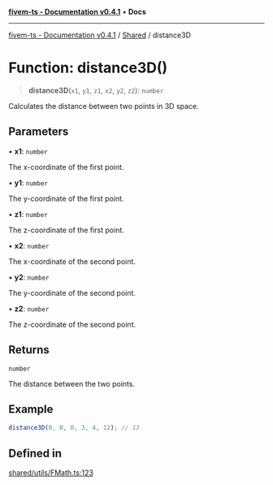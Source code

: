 [**fivem-ts - Documentation v0.4.1**](../../../README.md) • **Docs**

***

[fivem-ts - Documentation v0.4.1](../../../README.md) / [Shared](../README.md) / distance3D

# Function: distance3D()

> **distance3D**(`x1`, `y1`, `z1`, `x2`, `y2`, `z2`): `number`

Calculates the distance between two points in 3D space.

## Parameters

• **x1**: `number`

The x-coordinate of the first point.

• **y1**: `number`

The y-coordinate of the first point.

• **z1**: `number`

The z-coordinate of the first point.

• **x2**: `number`

The x-coordinate of the second point.

• **y2**: `number`

The y-coordinate of the second point.

• **z2**: `number`

The z-coordinate of the second point.

## Returns

`number`

The distance between the two points.

## Example

```ts
distance3D(0, 0, 0, 3, 4, 12); // 13
```

## Defined in

[shared/utils/FMath.ts:123](https://github.com/Purpose-Dev/fivem-ts/blob/main/src/shared/utils/FMath.ts#L123)
